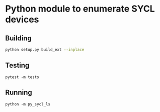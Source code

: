 # Python module to enumerate SYCL devices

## Building

```bash
python setup.py build_ext --inplace
```

## Testing

```
pytest -m tests
```

## Running

```
python -m py_sycl_ls
```
